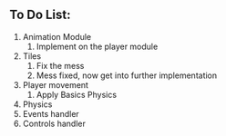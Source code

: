## To Do List: 
 1. Animation Module
    1. Implement on the player module
 2. Tiles 
    1. Fix the mess 
    2. Mess fixed, now get into further implementation
 3. Player movement 
    1. Apply Basics Physics 
 4. Physics 
 5. Events handler 
 6. Controls handler 
